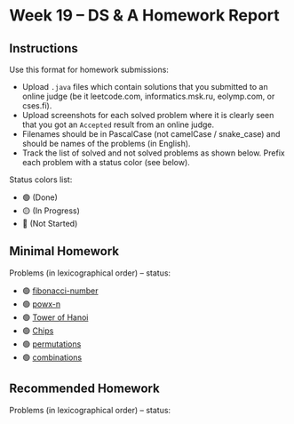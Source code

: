 # Week 19 – DS & A Homework Report

## Instructions

Use this format for homework submissions:

- Upload `.java` files which contain solutions that you submitted to an online judge (be it leetcode.com, informatics.msk.ru, eolymp.com, or cses.fi).
- Upload screenshots for each solved problem where it is clearly seen that you got an `Accepted` result from an online judge.
- Filenames should be in PascalCase (not camelCase / snake_case) and should be names of the problems (in English).
- Track the list of solved and not solved problems as shown below. Prefix each problem with a status color (see below).

Status colors list:

- 🟢 (Done)
- 🟡 (In Progress)
- 🔴 (Not Started)

## Minimal Homework

Problems (in lexicographical order) – status:

- 🟢 [fibonacci-number](https://leetcode.com/problems/fibonacci-number/)
- 🟢 [powx-n](https://leetcode.com/problems/powx-n/)
- 🟢 [Tower of Hanoi](https://informatics.msk.ru/mod/statements/view.php?id=2550#1)
- 🟢 [Chips](https://informatics.msk.ru/mod/statements/view.php?id=268&chapterid=1414#1)
- 🟢 [permutations](https://leetcode.com/problems/permutations/)
- 🟢 [combinations](https://leetcode.com/problems/combinations/)
  
## Recommended Homework

Problems (in lexicographical order) – status:
